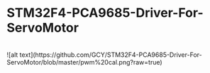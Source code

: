 # STM32F4-PCA9685-Driver-For-ServoMotor

</br>
![alt text](https://github.com/GCY/STM32F4-PCA9685-Driver-For-ServoMotor/blob/master/pwm%20cal.png?raw=true)
</br>

</br>
